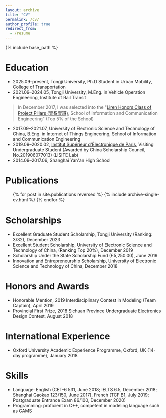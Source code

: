 ```yaml
---
layout: archive
title: "CV"
permalink: /cv/
author_profile: true
redirect_from:
  - /resume
---
```


{% include base_path %}

Education
======
* 2025.09–present, Tongji University, Ph.D Student in Urban Mobility, College of Transportation
* 2021.09–2024.05, Tongji University, M.Eng. in Vehicle Operation Engineering, Institute of Rail Transit
> In December 2017, I was selected into the "[Liren Honors Class of Project Pillars (壹系壹班)](https://www.zhihu.com/question/402607492/answer/1295742753), School of Information and Communication Engineering" (Top 5% of the School)
* 2017.09–2021.07, University of Electronic Science and Technology of China, B.Eng. in Internet of Things Engineering, School of Information and Communication Engineering
* 2019.09–2020.02, [Institut Supérieur d'Électronique de Paris](https://www.isep.fr/en/), Visiting Undergraduate Student (Awarded by China Scholarship Council, No.201906077013) (LISITE Lab)
* 2014.09–2017.06, Shanghai Yan'an High School

Publications
======
  <ul>{% for post in site.publications reversed %}
    {% include archive-single-cv.html %}
  {% endfor %}</ul>

Scholarships
======
* Excellent Graduate Student Scholarship, Tongji University (Ranking: 3/32), December 2023
* Excellent Student Scholarship, University of Electronic Science and Technology of China, (Ranking Top 20%), December 2019
* Scholarship Under the State Scholarship Fund (€5,250.00), June 2019
* Innovation and Entrepreneurship Scholarship, University of Electronic Science and Technology of China, December 2018

Honors and Awards
======
* Honorable Mention, 2019 Interdisciplinary Contest in Modeling (Team Captain), April 2019
* Provincial First Prize, 2018 Sichuan Province Undergraduate Electronics Design Contest, August 2018

International Experience
======
* Oxford University Academic Experience Programme, Oxford, UK (14-day programme), January 2018

Skills
======
* Language: English (CET-6 531, June 2018; IELTS 6.5, December 2018; Shanghai Gaokao 123/150, June 2017), French (TCF B1, July 2019; Postgraduate Entrance Exam 86/100, December 2020)
* Programming: proficient in C++, competent in modeling language such as GAMS
